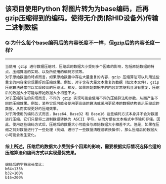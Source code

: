 ## 该项目使用Python 将图片转为为base编码，后再gzip压缩得到的编码。使得无介质(除HID设备外)传输二进制数据

### Q:为什么每个base编码后的内容长度不一样，但gzip后的内容长度一样?
*** 
```
当使用 gzip 进行数据压缩时，压缩后的数据大小受到多个因素的影响，包括原始数据的特点、压缩算法的实现、以及所使用的编码方式等。
对于原始数据的特点而言，如果原始数据中存在大量重复的内容，gzip 压缩算法可以利用这些重复的内容来实现更好的压缩效果。例如，对于含有大量文本重复的数据（如文本文件），gzip 压缩算法通常可以实现较高的压缩比。相反，如果原始数据中的内容非常随机且没有重复，压缩后的数据大小可能与原始数据大小相差不大。
对于压缩算法的实现而言，不同的 gzip 实现可能会使用不同的压缩算法和参数，从而产生不同的压缩效果。例如，某些实现可能会使用更高级的算法或采用更紧凑的数据结构表示压缩后的数据，从而实现更好的压缩效果。
对于所使用的编码方式而言，Base64、Base32 和 Base16 这些编码方式本身并不会对数据进行压缩，它们只是将二进制数据转换为 ASCII 字符，从而方便在文本格式中传输和存储。因此，使用这些编码方式后，压缩后的数据大小可能会与原始数据大小相差不大。但是，如果在压缩之前对数据进行了一些处理（例如，进行了一些数据清理或转换操作），那么压缩后的数据大小可能会发生变化。
```
#### 综上所述，压缩后的数据大小受到多个因素的影响，需要根据实际情况选择合适的压缩算法和编码方式以实现最优效果。
```
编码后的字符串长度比:
b64≈133%
b32≈160%
b16≈200%
```
